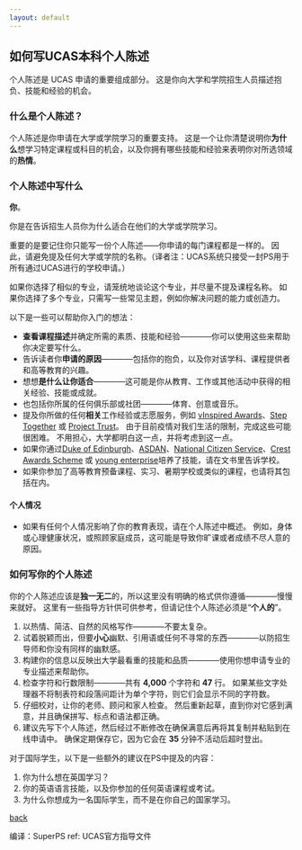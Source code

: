 ```yaml
---
layout: default
---
```


## 如何写UCAS本科个人陈述
个人陈述是 UCAS 申请的重要组成部分。 这是你向大学和学院招生人员描述抱负、技能和经验的机会。

### 什么是个人陈述？
个人陈述是你申请在大学或学院学习的重要支持。 这是一个让你清楚说明你**为什么**想学习特定课程或科目的机会，以及你拥有哪些技能和经验来表明你对所选领域的**热情**。

### 个人陈述中写什么
**你**。

你是在告诉招生人员你为什么适合在他们的大学或学院学习。

重要的是要记住你只能写一份个人陈述——你申请的每门课程都是一样的。 因此，请避免提及任何大学或学院的名称。（译者注：UCAS系统只接受一封PS用于所有通过UCAS进行的学校申请。）

如果你选择了相似的专业，请笼统地谈论这个专业，并尽量不提及课程名称。 如果你选择了多个专业，只需写一些常见主题，例如你解决问题的能力或创造力。

以下是一些可以帮助你入门的想法：
- **查看课程描述**并确定所需的素质、技能和经验————你可以使用这些来帮助你决定要写什么。
- 告诉读者你**申请的原因**————包括你的抱负，以及你对该学科、课程提供者和高等教育的兴趣。
- 想想**是什么让你适合**————这可能是你从教育、工作或其他活动中获得的相关经验、技能或成就。
- 也包括你所属的任何俱乐部或社团————体育、创意或音乐。
- 提及你所做的任何**相关**工作经验或志愿服务，例如 [vInspired Awards](https://vinspired.com/get-awards)、[Step Together](https://step-together.org.uk/) 或 [Project Trust](https://projecttrust.org.uk/)。 由于目前疫情对我们生活的限制，完成这些可能很困难。 不用担心，大学都明白这一点，并将考虑到这一点。
- 如果你通过[Duke of Edinburgh](https://www.dofe.org/thelatest/ucas-personal-statement/)、[ASDAN](https://www.asdan.org.uk/)、[National Citizen Service](https://wearencs.com/)、[Crest Awards Scheme](https://www.crestawards.org/) 或 [young enterprise](https://www.young-enterprise.org.uk/)培养了技能，请在文书里告诉学校。
- 如果你参加了高等教育预备课程、实习、暑期学校或类似的课程，也请将其包括在内。

#### 个人情况
- 如果有任何个人情况影响了你的教育表现，请在个人陈述中概述。 例如，身体或心理健康状况，或照顾家庭成员，这可能是导致你旷课或者成绩不尽人意的原因。

### 如何写你的个人陈述
你的个人陈述应该是**独一无二**的，所以这里没有明确的格式供你遵循————慢慢来就好。 这里有一些指导方针供可供参考，但请记住个人陈述必须是“**个人的**”。

1. 以热情、简洁、自然的风格写作————不要太复杂。
2. 试着脱颖而出，但要**小心**幽默、引用语或任何不寻常的东西————以防招生导师和你没有同样的幽默感。
3. 构建你的信息以反映出大学最看重的技能和品质————使用你想申请专业的专业描述来帮助你。
4. 检查字符和行数限制————共有 **4,000** 个字符和 **47** 行。 如果某些文字处理器不将制表符和段落间距计为单个字符，则它们会显示不同的字符数。
5. 仔细校对，让你的老师、顾问和家人检查。 然后重新起草，直到你对它感到满意，并且确保拼写、标点和语法都正确。
6. 建议先写下个人陈述，然后经过不断修改在确保满意后再将其复制并粘贴到在线申请中。 确保定期保存它，因为它会在 **35** 分钟不活动后超时登出。

对于国际学生，以下是一些额外的建议在PS中提及的内容：
1. 你为什么想在英国学习？
2. 你的英语语言技能，以及你参加的任何英语课程或考试。
3. 为什么你想成为一名国际学生，而不是在你自己的国家学习。

[back](../)

编译：SuperPS
ref: UCAS官方指导文件

